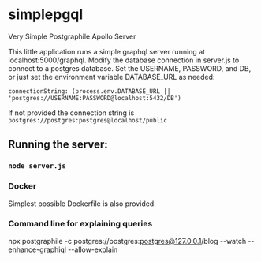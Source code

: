 # simplepgql
Very Simple Postgraphile Apollo Server

This little application runs a simple graphql server running at localhost:5000/graphql.  Modify the database connection in server.js to connect to a postgres database.  Set the USERNAME, PASSWORD, and DB, or just set the environment variable DATABASE_URL as needed:

```connectionString: (process.env.DATABASE_URL || 'postgres://USERNAME:PASSWORD@localhost:5432/DB')```

If not provided the connection string is ```postgres://postgres:postgres@localhost/public```

## Running the server:

### `node server.js`

### Docker

Simplest possible Dockerfile is also provided.

### Command line for explaining queries

npx postgraphile -c postgres://postgres:postgres@127.0.0.1/blog --watch --enhance-graphiql --allow-explain
